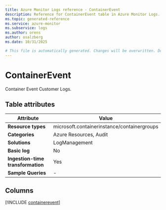 ```yaml
---
title: Azure Monitor Logs reference - ContainerEvent
description: Reference for ContainerEvent table in Azure Monitor Logs.
ms.topic: generated-reference
ms.service: azure-monitor
ms.subservice: logs
ms.author: orens
author: osalzberg
ms.date: 10/31/2025

# This file is automatically generated. Changes will be overwritten. Do not change this file directly.
---
```


# ContainerEvent

Container Event Customer Logs.


## Table attributes

|Attribute|Value|
|---|---|
|**Resource types**|microsoft.containerinstance/containergroups|
|**Categories**|Azure Resources, Audit|
|**Solutions**| LogManagement|
|**Basic log**|No|
|**Ingestion-time transformation**|Yes|
|**Sample Queries**|-|



## Columns
  
[!INCLUDE [containerevent](~/reusable-content/ce-skilling/azure/includes/azure-monitor/reference/tables/containerevent-include.md)]
